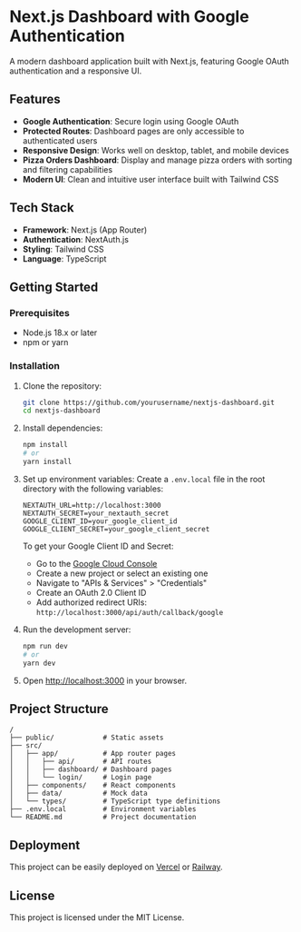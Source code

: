 # Next.js Dashboard with Google Authentication

A modern dashboard application built with Next.js, featuring Google OAuth authentication and a responsive UI.

## Features

- **Google Authentication**: Secure login using Google OAuth
- **Protected Routes**: Dashboard pages are only accessible to authenticated users
- **Responsive Design**: Works well on desktop, tablet, and mobile devices
- **Pizza Orders Dashboard**: Display and manage pizza orders with sorting and filtering capabilities
- **Modern UI**: Clean and intuitive user interface built with Tailwind CSS

## Tech Stack

- **Framework**: Next.js (App Router)
- **Authentication**: NextAuth.js
- **Styling**: Tailwind CSS
- **Language**: TypeScript

## Getting Started

### Prerequisites

- Node.js 18.x or later
- npm or yarn

### Installation

1. Clone the repository:
   ```bash
   git clone https://github.com/yourusername/nextjs-dashboard.git
   cd nextjs-dashboard
   ```

2. Install dependencies:
   ```bash
   npm install
   # or
   yarn install
   ```

3. Set up environment variables:
   Create a `.env.local` file in the root directory with the following variables:
   ```
   NEXTAUTH_URL=http://localhost:3000
   NEXTAUTH_SECRET=your_nextauth_secret
   GOOGLE_CLIENT_ID=your_google_client_id
   GOOGLE_CLIENT_SECRET=your_google_client_secret
   ```

   To get your Google Client ID and Secret:
   - Go to the [Google Cloud Console](https://console.cloud.google.com/)
   - Create a new project or select an existing one
   - Navigate to "APIs & Services" > "Credentials"
   - Create an OAuth 2.0 Client ID
   - Add authorized redirect URIs: `http://localhost:3000/api/auth/callback/google`

4. Run the development server:
   ```bash
   npm run dev
   # or
   yarn dev
   ```

5. Open [http://localhost:3000](http://localhost:3000) in your browser.

## Project Structure

```
/
├── public/            # Static assets
├── src/
│   ├── app/           # App router pages
│   │   ├── api/       # API routes
│   │   ├── dashboard/ # Dashboard pages
│   │   └── login/     # Login page
│   ├── components/    # React components
│   ├── data/          # Mock data
│   └── types/         # TypeScript type definitions
├── .env.local         # Environment variables
└── README.md          # Project documentation
```

## Deployment

This project can be easily deployed on [Vercel](https://vercel.com) or [Railway](https://railway.app).

## License

This project is licensed under the MIT License.
